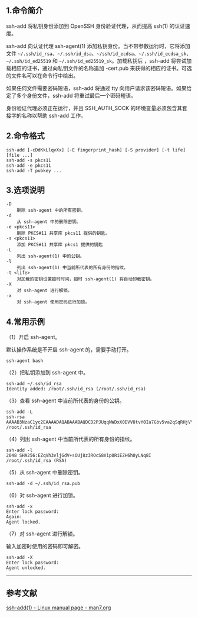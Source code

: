 ## 1.命令简介
ssh-add 将私钥身份添加到 OpenSSH 身份验证代理，从而提高 ssh(1) 的认证速度。

ssh-add 向认证代理 ssh-agent(1) 添加私钥身份。当不带参数运行时，它将添加文件 `~/.ssh/id_rsa`、`~/.ssh/id_dsa`、`~/ssh/id_ecdsa`、`~/.ssh/id_ecdsa_sk`、`~/.ssh/id_ed25519` 和 `~/.ssh/id_ed25519_sk`。加载私钥后
，ssh-add 将尝试加载相应的证书，通过向私钥文件的名称追加 -cert.pub 来获得的相应的证书。可选的文件名可以在命令行中给出。

如果任何文件需要密码短语，ssh-add 将通过 tty 向用户请求该密码短语。如果给定了多个身份文件，ssh-add 将重试最后一个密码短语。

身份验证代理必须正在运行，并且 SSH_AUTH_SOCK 的环境变量必须包含其套接字的名称以帮助 ssh-add 工作。

## 2.命令格式
```shell
ssh-add [-cDdKkLlqvXx] [-E fingerprint_hash] [-S provider] [-t life] [file ...]
ssh-add -s pkcs11
ssh-add -e pkcs11
ssh-add -T pubkey ...
```

## 3.选项说明
```
-D
	删除 ssh-agent 中的所有密钥。
-d
	从 ssh-agent 中的删除密钥。
-e <pkcs11>
	删除 PKCS#11 共享库 pkcs11 提供的钥匙。
-s <pkcs11>
	添加 PKCS#11 共享库 pkcs1 提供的钥匙
-L
	列出 ssh-agent(1) 中的公钥。
-l
	列出 ssh-agent(1) 中当前所代表的所有身份的指纹。
-t <life>
	对加载的密钥设置超时时间，超时 ssh-agent(1) 将自动卸载密钥。
-X
	对 ssh-agent 进行解锁。
-x
	对 ssh-agent 使用密码进行加锁。
```

## 4.常用示例

（1）开启 ssh-agent。

默认操作系统是不开启 ssh-agent 的，需要手动打开。

```shell
ssh-agent bash
```

（2）把私钥添加到 ssh-agent 中。

```shell
ssh-add ~/.ssh/id_rsa
Identity added: /root/.ssh/id_rsa (/root/.ssh/id_rsa)
```

（3）查看 ssh-agent 中当前所代表的身份的公钥。
```shell
ssh-add -L
ssh-rsa AAAAB3NzaC1yc2EAAAADAQABAAABAQDCD2PJUqqNWDxX0DVV8tvY0Ia7Gbv5va2qSqRHjVYaNczd+ceP3jY2u3P4fQiC8guXRk59/iV2l2HMS0x/PHY5rN5PQLw+LDvDdV4xM6pON8mEv7sCZUdJrv+B9aCccl7WS/5BzsRd5MwH35e2bd843znRtRkYPPQq+kJGeFPtpmoJMt0hkLIH2V1Wjvg5ex/wFupvLmQ/f8gEkKUifFY8j43KrgdErVX5zQdfK9St1gajG78bAW93wUcYm/jMGo/W/hPa0B9QMmlucUtW75krcF3SRFyrsjO3lbzP8MjN1FWoXLCyrtOslcoGfWanpb4xm62GiIemcbU5HwU56klt /root/.ssh/id_rsa
```

（4）列出 ssh-agent 中当前所代表的所有身份的指纹。
```shell
ssh-add -l
2048 SHA256:EZqVh3vljGdV+sOUj8z3ROcS8Vip0RiEZH6h0yLNq8I /root/.ssh/id_rsa (RSA)
```

（5）从 ssh-agent 中删除密钥。
```shell
ssh-add -d ~/.ssh/id_rsa.pub
```

（6）对 ssh-agent 进行加锁。
```shell
ssh-add -x
Enter lock password: 
Again: 
Agent locked.
```

（7）对 ssh-agent 进行解锁。

输入加密时使用的密码即可解密。

```shell
ssh-add -X
Enter lock password: 
Agent unlocked.
```

---
## 参考文献
[ssh-add(1) - Linux manual page - man7.org](https://man7.org/linux/man-pages/man1/ssh-add.1.html)
